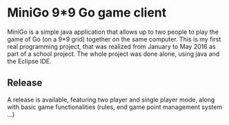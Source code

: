 # MiniGo 9*9 Go game client

MiniGo is a simple java application that allows up to two people to play the game of Go (on a 9*9 grid) together on the same computer. 
This is my first real programming project, that was realized from January to May 2016 as part of a school project. The whole project was done alone, using java and the Eclipse IDE.

## Release

A release is available, featuring two player and single player mode, along with basic game functionalities (rules, end game point management system ...)

